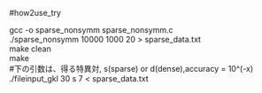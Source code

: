 #how2use_try  

gcc -o sparse_nonsymm sparse_nonsymm.c  
./sparse_nonsymm 10000 1000 20 > sparse_data.txt  
make clean  
make  
\#下の引数は、得る特異対, s(sparse) or d(dense),accuracy = 10^(-x)  
./fileinput_gkl 30 s 7 < sparse_data.txt
